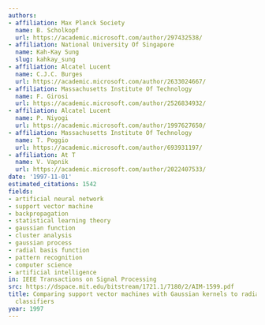 ```yaml
---
authors:
- affiliation: Max Planck Society
  name: B. Scholkopf
  url: https://academic.microsoft.com/author/297432538/
- affiliation: National University Of Singapore
  name: Kah-Kay Sung
  slug: kahkay_sung
- affiliation: Alcatel Lucent
  name: C.J.C. Burges
  url: https://academic.microsoft.com/author/2633024667/
- affiliation: Massachusetts Institute Of Technology
  name: F. Girosi
  url: https://academic.microsoft.com/author/2526834932/
- affiliation: Alcatel Lucent
  name: P. Niyogi
  url: https://academic.microsoft.com/author/1997627650/
- affiliation: Massachusetts Institute Of Technology
  name: T. Poggio
  url: https://academic.microsoft.com/author/693931197/
- affiliation: At T
  name: V. Vapnik
  url: https://academic.microsoft.com/author/2022407533/
date: '1997-11-01'
estimated_citations: 1542
fields:
- artificial neural network
- support vector machine
- backpropagation
- statistical learning theory
- gaussian function
- cluster analysis
- gaussian process
- radial basis function
- pattern recognition
- computer science
- artificial intelligence
in: IEEE Transactions on Signal Processing
src: https://dspace.mit.edu/bitstream/1721.1/7180/2/AIM-1599.pdf
title: Comparing support vector machines with Gaussian kernels to radial basis function
  classifiers
year: 1997
---
```

